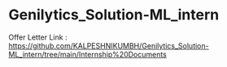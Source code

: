 # Genilytics_Solution-ML_intern

Offer Letter Link : https://github.com/KALPESHNIKUMBH/Genilytics_Solution-ML_intern/tree/main/Internship%20Documents
